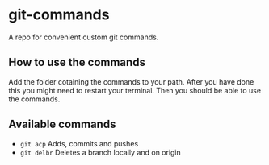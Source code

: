 git-commands
============
A repo for convenient custom git commands.

## How to use the commands ##
Add the folder cotaining the commands to your path. After you have done this you might need to restart your terminal. Then you should be able to use the commands.

## Available commands ##
* `git acp` Adds, commits and pushes
* `git delbr` Deletes a branch locally and on origin
